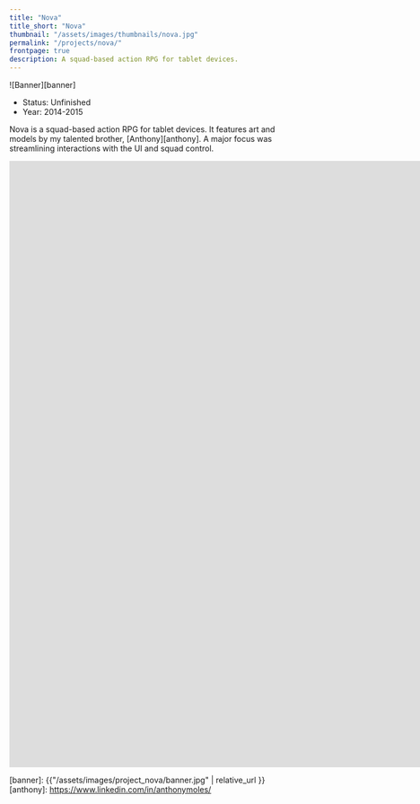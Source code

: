 ```yaml
---
title: "Nova"
title_short: "Nova"
thumbnail: "/assets/images/thumbnails/nova.jpg"
permalink: "/projects/nova/"
frontpage: true
description: A squad-based action RPG for tablet devices.
---
```


![Banner][banner]

- Status: Unfinished
- Year: 2014-2015

Nova is a squad-based action RPG for tablet devices. It features art and models by my talented brother, [Anthony][anthony]. A major focus was streamlining interactions with the UI and squad control.

<div class="responsive-container">
<iframe width="1920" height="1080" src="https://www.youtube.com/embed/xZELuhMO9es?vq=hd1080&amp;rel=0" frameborder="0" allowfullscreen></iframe>
</div>

[banner]: {{"/assets/images/project_nova/banner.jpg" | relative_url }}
[anthony]: https://www.linkedin.com/in/anthonymoles/